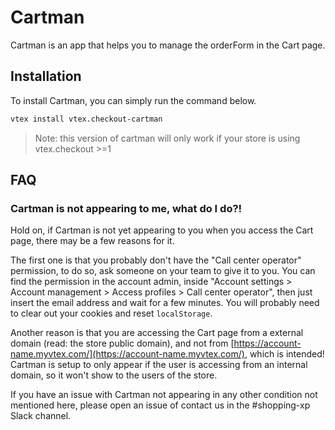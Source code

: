 # Cartman

Cartman is an app that helps you to manage the orderForm in the Cart page.

## Installation

To install Cartman, you can simply run the command below.

```sh
vtex install vtex.checkout-cartman
```

> Note: this version of cartman will only work if your store is using vtex.checkout >=1

## FAQ

### Cartman is not appearing to me, what do I do?!

Hold on, if Cartman is not yet appearing to you when you access the Cart page, there may
be a few reasons for it.

The first one is that you probably don't have the "Call center operator" permission, to
do so, ask someone on your team to give it to you. You can find the permission in the account
admin, inside "Account settings > Account management > Access profiles > Call center operator",
then just insert the email address and wait for a few minutes. You will probably need to clear
out your cookies and reset `localStorage`.

Another reason is that you are accessing the Cart page from a external domain (read: the store
public domain), and not from [https://account-name.myvtex.com/](https://account-name.myvtex.com/),
which is intended! Cartman is setup to only appear if the user is accessing from an internal
domain, so it won't show to the users of the store.

If you have an issue with Cartman not appearing in any other condition not mentioned here, please
open an issue of contact us in the #shopping-xp Slack channel.
